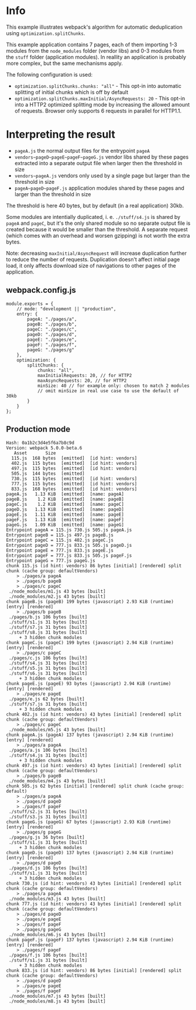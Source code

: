 # Info

This example illustrates webpack's algorithm for automatic deduplication using `optimization.splitChunks`.

This example application contains 7 pages, each of them importing 1-3 modules from the `node_modules` folder (vendor libs) and 0-3 modules from the `stuff` folder (application modules). In reallity an application is probably more complex, but the same mechanisms apply.

The following configuration is used:

- `optimization.splitChunks.chunks: "all"` - This opt-in into automatic splitting of initial chunks which is off by default
- `optimization.splitChunks.maxInitial/AsyncRequests: 20` - This opt-in into a HTTP2 optimized splitting mode by increasing the allowed amount of requests. Browser only supports 6 requests in parallel for HTTP1.1.

# Interpreting the result

- `pageA.js` the normal output files for the entrypoint `pageA`
- `vendors~pageD~pageE~pageF~pageG.js` vendor libs shared by these pages extracted into a separate output file when larger then the threshold in size
- `vendors~pageA.js` vendors only used by a single page but larger than the threshold in size
- `pageA~pageD~pageF.js` application modules shared by these pages and larger than the threshold in size

The threshold is here 40 bytes, but by default (in a real application) 30kb.

Some modules are intentially duplicated, i. e. `./stuff/s4.js` is shared by `pageA` and `pageC`, but it's the only shared module so no separate output file is created because it would be smaller than the threshold. A separate request (which comes with an overhead and worsen gzipping) is not worth the extra bytes.

Note: decreasing `maxInitial/AsyncRequest` will increase duplication further to reduce the number of requests. Duplication doesn't affect initial page load, it only affects download size of navigations to other pages of the application.

## webpack.config.js

```
module.exports = {
	// mode: "development || "production",
	entry: {
		pageA: "./pages/a",
		pageB: "./pages/b",
		pageC: "./pages/c",
		pageD: "./pages/d",
		pageE: "./pages/e",
		pageF: "./pages/f",
		pageG: "./pages/g"
	},
	optimization: {
		splitChunks: {
			chunks: "all",
			maxInitialRequests: 20, // for HTTP2
			maxAsyncRequests: 20, // for HTTP2
			minSize: 40 // for example only: chosen to match 2 modules
			// omit minSize in real use case to use the default of 30kb
		}
	}
};
```

## Production mode

```
Hash: 0a1b2c3d4e5f6a7b8c9d
Version: webpack 5.0.0-beta.6
   Asset       Size
  115.js  168 bytes  [emitted]  [id hint: vendors]
  402.js  115 bytes  [emitted]  [id hint: vendors]
  497.js  115 bytes  [emitted]  [id hint: vendors]
  505.js  144 bytes  [emitted]
  730.js  115 bytes  [emitted]  [id hint: vendors]
  777.js  115 bytes  [emitted]  [id hint: vendors]
  833.js  168 bytes  [emitted]  [id hint: vendors]
pageA.js   1.13 KiB  [emitted]  [name: pageA]
pageB.js    1.2 KiB  [emitted]  [name: pageB]
pageC.js    1.2 KiB  [emitted]  [name: pageC]
pageD.js   1.13 KiB  [emitted]  [name: pageD]
pageE.js   1.11 KiB  [emitted]  [name: pageE]
pageF.js   1.13 KiB  [emitted]  [name: pageF]
pageG.js   1.09 KiB  [emitted]  [name: pageG]
Entrypoint pageA = 115.js 730.js 505.js pageA.js
Entrypoint pageB = 115.js 497.js pageB.js
Entrypoint pageC = 115.js 402.js pageC.js
Entrypoint pageD = 777.js 833.js 505.js pageD.js
Entrypoint pageE = 777.js 833.js pageE.js
Entrypoint pageF = 777.js 833.js 505.js pageF.js
Entrypoint pageG = 777.js pageG.js
chunk 115.js (id hint: vendors) 86 bytes [initial] [rendered] split chunk (cache group: defaultVendors)
    > ./pages/a pageA
    > ./pages/b pageB
    > ./pages/c pageC
 ./node_modules/m1.js 43 bytes [built]
 ./node_modules/m2.js 43 bytes [built]
chunk pageB.js (pageB) 199 bytes (javascript) 2.93 KiB (runtime) [entry] [rendered]
    > ./pages/b pageB
 ./pages/b.js 106 bytes [built]
 ./stuff/s1.js 31 bytes [built]
 ./stuff/s7.js 31 bytes [built]
 ./stuff/s8.js 31 bytes [built]
     + 3 hidden chunk modules
chunk pageC.js (pageC) 199 bytes (javascript) 2.94 KiB (runtime) [entry] [rendered]
    > ./pages/c pageC
 ./pages/c.js 106 bytes [built]
 ./stuff/s4.js 31 bytes [built]
 ./stuff/s5.js 31 bytes [built]
 ./stuff/s6.js 31 bytes [built]
     + 3 hidden chunk modules
chunk pageE.js (pageE) 93 bytes (javascript) 2.94 KiB (runtime) [entry] [rendered]
    > ./pages/e pageE
 ./pages/e.js 62 bytes [built]
 ./stuff/s7.js 31 bytes [built]
     + 3 hidden chunk modules
chunk 402.js (id hint: vendors) 43 bytes [initial] [rendered] split chunk (cache group: defaultVendors)
    > ./pages/c pageC
 ./node_modules/m5.js 43 bytes [built]
chunk pageA.js (pageA) 137 bytes (javascript) 2.94 KiB (runtime) [entry] [rendered]
    > ./pages/a pageA
 ./pages/a.js 106 bytes [built]
 ./stuff/s4.js 31 bytes [built]
     + 3 hidden chunk modules
chunk 497.js (id hint: vendors) 43 bytes [initial] [rendered] split chunk (cache group: defaultVendors)
    > ./pages/b pageB
 ./node_modules/m4.js 43 bytes [built]
chunk 505.js 62 bytes [initial] [rendered] split chunk (cache group: default)
    > ./pages/a pageA
    > ./pages/d pageD
    > ./pages/f pageF
 ./stuff/s2.js 31 bytes [built]
 ./stuff/s3.js 31 bytes [built]
chunk pageG.js (pageG) 67 bytes (javascript) 2.93 KiB (runtime) [entry] [rendered]
    > ./pages/g pageG
 ./pages/g.js 36 bytes [built]
 ./stuff/s1.js 31 bytes [built]
     + 3 hidden chunk modules
chunk pageD.js (pageD) 137 bytes (javascript) 2.94 KiB (runtime) [entry] [rendered]
    > ./pages/d pageD
 ./pages/d.js 106 bytes [built]
 ./stuff/s1.js 31 bytes [built]
     + 3 hidden chunk modules
chunk 730.js (id hint: vendors) 43 bytes [initial] [rendered] split chunk (cache group: defaultVendors)
    > ./pages/a pageA
 ./node_modules/m3.js 43 bytes [built]
chunk 777.js (id hint: vendors) 43 bytes [initial] [rendered] split chunk (cache group: defaultVendors)
    > ./pages/d pageD
    > ./pages/e pageE
    > ./pages/f pageF
    > ./pages/g pageG
 ./node_modules/m6.js 43 bytes [built]
chunk pageF.js (pageF) 137 bytes (javascript) 2.94 KiB (runtime) [entry] [rendered]
    > ./pages/f pageF
 ./pages/f.js 106 bytes [built]
 ./stuff/s1.js 31 bytes [built]
     + 3 hidden chunk modules
chunk 833.js (id hint: vendors) 86 bytes [initial] [rendered] split chunk (cache group: defaultVendors)
    > ./pages/d pageD
    > ./pages/e pageE
    > ./pages/f pageF
 ./node_modules/m7.js 43 bytes [built]
 ./node_modules/m8.js 43 bytes [built]
```
